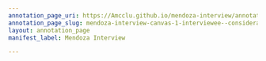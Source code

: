 ```yaml
---
annotation_page_uri: https://Amcclu.github.io/mendoza-interview/annotations/mendoza-interview-canvas-1-interviewee--consideration--body-language--looking-off---contextualization-.json
annotation_page_slug: mendoza-interview-canvas-1-interviewee--consideration--body-language--looking-off---contextualization-
layout: annotation_page
manifest_label: Mendoza Interview

---
```

